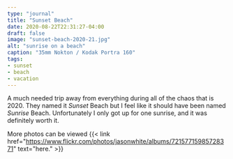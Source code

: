 ```yaml
---
type: "journal"
title: "Sunset Beach"
date: 2020-08-22T22:31:27-04:00
draft: false
image: "sunset-beach-2020-21.jpg"
alt: "sunrise on a beach"
caption: "35mm Nokton / Kodak Portra 160"
tags:
- sunset
- beach
- vacation
---
```


A much needed trip away from everything during all of the chaos that is 2020. They named it _Sunset_ Beach but I feel like it should have been named _Sunrise_ Beach. Unfortunately I only got up for one sunrise, and it was definitely worth it.

More photos can be viewed {{< link href="https://www.flickr.com/photos/jasonwhite/albums/72157715985728371" text="here." >}}
